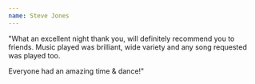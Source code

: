 ```yaml
---
name: Steve Jones
---
```


"What an excellent night thank you, will definitely recommend you to friends. Music played was brilliant, wide variety and any song requested was played too.

Everyone had an amazing time & dance!"
